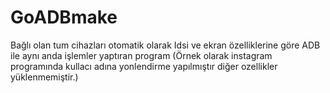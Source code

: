 # GoADBmake
Bağlı olan tum cihazları otomatik olarak Idsi ve ekran özelliklerine göre ADB ile aynı anda işlemler yaptıran program
(Örnek olarak instagram programında kullacı adına yonlendirme yapılmıştır diğer ozellikler yüklenmemiştir.)
